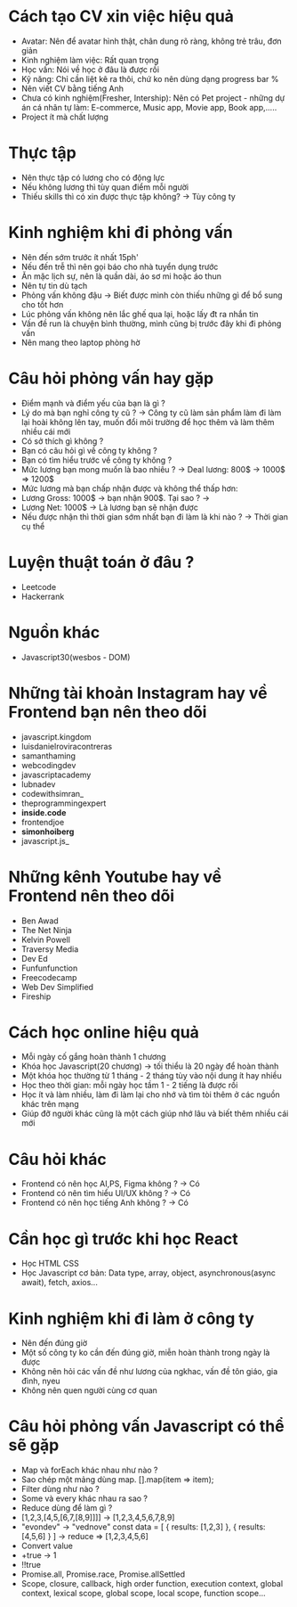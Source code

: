 # Cách tạo CV xin việc hiệu quả

- Avatar: Nên để avatar hình thật, chân dung rõ ràng, không trẻ trâu, đơn giản
- Kinh nghiệm làm việc: Rất quan trọng
- Học vấn: Nói về học ở đâu là được rồi
- Kỹ năng: Chỉ cần liệt kê ra thôi, chứ ko nên dùng dạng progress bar %
- Nên viết CV bằng tiếng Anh
- Chưa có kinh nghiệm(Fresher, Intership): Nên có Pet project - những dự án cá nhân tự làm: E-commerce, Music app, Movie app, Book app,.....
- Project ít mà chất lượng

# Thực tập

- Nên thực tập có lương cho có động lực
- Nếu không lương thì tùy quan điểm mỗi người
- Thiếu skills thì có xin được thực tập không? -> Tùy công ty

# Kinh nghiệm khi đi phỏng vấn

- Nên đến sớm trước ít nhất 15ph'
- Nếu đến trễ thì nên gọi báo cho nhà tuyển dụng trước
- Ăn mặc lịch sự, nên là quần dài, áo sơ mi hoặc áo thun
- Nên tự tin dù tạch
- Phỏng vấn không đậu -> Biết được mình còn thiếu những gì để bổ sung cho tốt hơn
- Lúc phỏng vấn không nên lắc ghế qua lại, hoặc lấy đt ra nhắn tin
- Vấn đề run là chuyện bình thường, mình cũng bị trước đây khi đi phỏng vấn
- Nên mang theo laptop phòng hờ

# Câu hỏi phỏng vấn hay gặp

- Điểm mạnh và điểm yếu của bạn là gì ?
- Lý do mà bạn nghỉ công ty cũ ? -> Công ty cũ làm sản phẩm làm đi làm lại hoài không lên tay, muốn đổi môi trường để học thêm và làm thêm nhiều cái mới
- Có sở thích gì không ?
- Bạn có câu hỏi gì về công ty không ?
- Bạn có tìm hiểu trước về công ty không ?
- Mức lương bạn mong muốn là bao nhiêu ? -> Deal lương: 800$ -> 1000$ => 1200$
- Mức lương mà bạn chấp nhận được và không thể thấp hơn:
- Lương Gross: 1000$ -> bạn nhận 900$. Tại sao ? ->
- Lương Net: 1000$ -> Là lương bạn sẽ nhận được
- Nếu được nhận thì thời gian sớm nhất bạn đi làm là khi nào ? -> Thời gian cụ thể

# Luyện thuật toán ở đâu ?

- Leetcode
- Hackerrank

# Nguồn khác

- Javascript30(wesbos - DOM)

# Những tài khoản Instagram hay về Frontend bạn nên theo dõi

- javascript.kingdom
- luisdanielroviracontreras
- samanthaming
- webcodingdev
- javascriptacademy
- lubnadev
- codewithsimran\_
- theprogrammingexpert
- **inside.code**
- frontendjoe
- **simonhoiberg**
- javascript.js\_

# Những kênh Youtube hay về Frontend nên theo dõi

- Ben Awad
- The Net Ninja
- Kelvin Powell
- Traversy Media
- Dev Ed
- Funfunfunction
- Freecodecamp
- Web Dev Simplified
- Fireship

# Cách học online hiệu quả

- Mỗi ngày cố gắng hoàn thành 1 chương
- Khóa học Javascript(20 chương) -> tối thiểu là 20 ngày để hoàn thành
- Một khóa học thường từ 1 tháng - 2 tháng tùy vào nội dung ít hay nhiều
- Học theo thời gian: mỗi ngày học tầm 1 - 2 tiếng là được rồi
- Học ít và làm nhiều, làm đi làm lại cho nhớ và tìm tòi thêm ở các nguồn khác trên mạng
- Giúp đỡ người khác cũng là một cách giúp nhớ lâu và biết thêm nhiều cái mới

# Câu hỏi khác

- Frontend có nên học AI,PS, Figma không ? -> Có
- Frontend có nên tìm hiểu UI/UX không ? -> Có
- Frontend có nên học tiếng Anh không ? -> Có

# Cần học gì trước khi học React

- Học HTML CSS
- Học Javascript cơ bản: Data type, array, object, asynchronous(async await), fetch, axios...

# Kinh nghiệm khi đi làm ở công ty

- Nên đến đúng giờ
- Một số công ty ko cần đến đúng giờ, miễn hoàn thành trong ngày là được
- Không nên hỏi các vấn đề như lương của ngkhac, vấn đề tôn giáo, gia đình, nyeu
- Không nên quen người cùng cơ quan

# Câu hỏi phỏng vấn Javascript có thể sẽ gặp

- Map và forEach khác nhau như nào ?
- Sao chép một mảng dùng map. [].map(item => item);
- Filter dùng như nào ?
- Some và every khác nhau ra sao ?
- Reduce dùng để làm gì ?
- [1,2,3,[4,5,[6,7,[8,9]]]] -> [1,2,3,4,5,6,7,8,9]
- "evondev" -> "vednove"
  const data = [
  {
  results: [1,2,3]
  },
  {
  results: [4,5,6]
  }
  ]
  -> reduce => [1,2,3,4,5,6]
- Convert value
- +true -> 1
- !!true
- Promise.all, Promise.race, Promise.allSettled
- Scope, closure, callback, high order function, execution context, global context, lexical scope, global scope, local scope, function scope...
